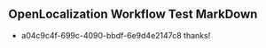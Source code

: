 ## OpenLocalization Workflow Test MarkDown
* a04c9c4f-699c-4090-bbdf-6e9d4e2147c8 thanks!

<!--HONumber=Jul16_HO3-->


